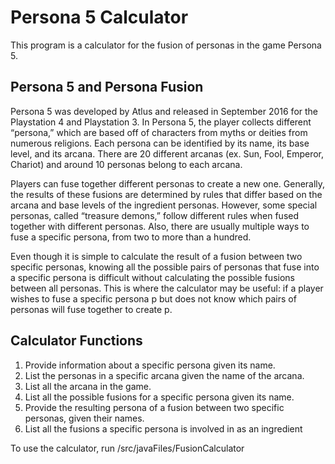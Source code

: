 # Persona 5 Calculator

This program is a calculator for the fusion of personas in the game Persona 5. 

## Persona 5 and Persona Fusion
Persona 5 was developed by Atlus and released in September 2016 for the Playstation 4 and Playstation 3. In Persona 5, the player collects different “persona,” which are based off of characters from myths or deities from numerous religions. Each persona can be identified by its name, its base level, and its arcana. There are 20 different arcanas (ex. Sun, Fool, Emperor, Chariot) and around 10 personas belong to each arcana. 

Players can fuse together different personas to create a new one. Generally, the results of these fusions are determined by rules that differ based on the arcana and base levels of the ingredient personas. However, some special personas, called “treasure demons,” follow different rules when fused together with different personas. Also, there are usually multiple ways to fuse a specific persona, from two to more than a hundred.

Even though it is simple to calculate the result of a fusion between two specific personas, knowing all the possible pairs of personas that fuse into a specific persona is difficult without calculating the possible fusions between all personas. This is where the calculator may be useful: if a player wishes to fuse a specific persona p but does not know which pairs of personas will fuse together to create p.

## Calculator Functions
1. Provide information about a specific persona given its name.
2. List the personas in a specific arcana given the name of the arcana.
3. List all the arcana in the game.
4. List all the possible fusions for a specific persona given its name.
5. Provide the resulting persona of a fusion between two specific personas, given their names.
6. List all the fusions a specific persona is involved in as an ingredient

To use the calculator, run /src/javaFiles/FusionCalculator